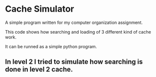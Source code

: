 # Cache Simulator
 A simple program written for my computer organization assignment.
 
 This code shows how searching and loading of 3 different kind of cache work.
 
 It can be runned as a simple python program.
 
## In level 2 I tried to simulate how searching is done in level 2 cache.

